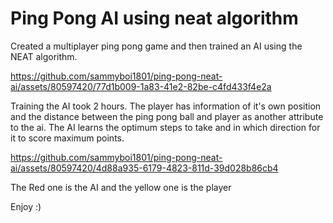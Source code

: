 # Ping Pong AI using neat algorithm

Created a multiplayer ping pong game and then trained an AI using the NEAT algorithm.


https://github.com/sammyboi1801/ping-pong-neat-ai/assets/80597420/77d1b009-1a83-41e2-82be-c4fd433f4e2a


Training the AI took 2 hours. The player has information of it's own position and the distance between the ping pong ball and player as another attribute to the ai. The AI learns the optimum steps to take and in which direction for it to score maximum points.


https://github.com/sammyboi1801/ping-pong-neat-ai/assets/80597420/4d88a935-6179-4823-811d-39d028b86cb4

The Red one is the AI and the yellow one is the player

Enjoy :)
